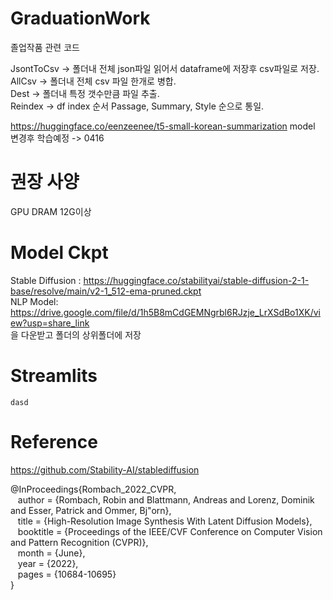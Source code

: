 # GraduationWork
졸업작품 관련 코드


JsontToCsv -> 폴더내 전체 json파일 읽어서 dataframe에 저장후 csv파일로 저장. <br>
AllCsv -> 폴더내 전체 csv 파일 한개로 병합. <br>
Dest -> 폴더내 특정 갯수만큼 파일 추출. <br>
Reindex -> df index 순서 Passage, Summary, Style 순으로 통일. <br>


https://huggingface.co/eenzeenee/t5-small-korean-summarization model 변경후 학습예정 -> 0416

# 권장 사양
GPU DRAM 12G이상

# Model Ckpt
Stable Diffusion : https://huggingface.co/stabilityai/stable-diffusion-2-1-base/resolve/main/v2-1_512-ema-pruned.ckpt <br>
NLP Model: https://drive.google.com/file/d/1h5B8mCdGEMNgrbl6RJzje_LrXSdBo1XK/view?usp=share_link <br>
을 다운받고 폴더의 상위폴더에 저장

# Streamlits

`dasd`

# Reference

https://github.com/Stability-AI/stablediffusion

@InProceedings{Rombach_2022_CVPR,<br>
&nbsp;&nbsp;    author    = {Rombach, Robin and Blattmann, Andreas and Lorenz, Dominik and Esser, Patrick and Ommer, Bj\"orn},<br>
&nbsp;&nbsp;    title     = {High-Resolution Image Synthesis With Latent Diffusion Models},<br>
&nbsp;&nbsp;    booktitle = {Proceedings of the IEEE/CVF Conference on Computer Vision and Pattern Recognition (CVPR)},<br>
&nbsp;&nbsp;    month     = {June},<br>
&nbsp;&nbsp;    year      = {2022},<br>
&nbsp;&nbsp;    pages     = {10684-10695}<br>
}<br>


